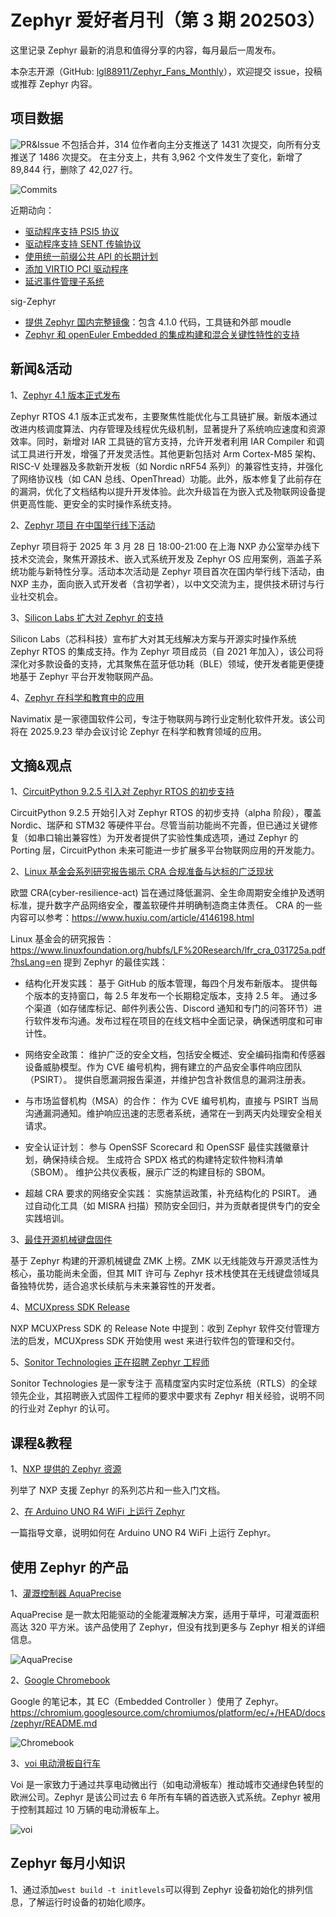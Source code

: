 # Zephyr 爱好者月刊（第 3 期 202503）

这里记录 Zephyr 最新的消息和值得分享的内容，每月最后一周发布。

本杂志开源（GitHub: [lgl88911/Zephyr_Fans_Monthly](https://github.com/lgl88911/Zephyr_Fans_Monthly)），欢迎提交 issue，投稿或推荐 Zephyr 内容。

## 项目数据

![PR&Issue](pr_issue.png)
不包括合并，314 位作者向主分支推送了 1431 次提交，向所有分支推送了 1486 次提交。
在主分支上，共有 3,962 个文件发生了变化，新增了 89,844 行，删除了 42,027 行。

![Commits](<Commits over time.png>)

近期动向：
- [驱动程序支持 PSI5 协议](https://github.com/zephyrproject-rtos/zephyr/issues/83982)
- [驱动程序支持 SENT 传输协议](https://github.com/zephyrproject-rtos/zephyr/issues/83983)
- [使用统一前缀公共 API 的长期计划](https://github.com/zephyrproject-rtos/zephyr/issues/64627)
- [添加 VIRTIO PCI 驱动程序](https://github.com/zephyrproject-rtos/zephyr/pull/83892)
- [延迟事件管理子系统](https://github.com/zephyrproject-rtos/zephyr/pull/83592)

sig-Zephyr
- [提供 Zephyr 国内完整镜像](https://gitee.com/src-openeuler/zephyr/tree/mirror/)：包含 4.1.0 代码，工具链和外部 moudle
- [Zephyr 和 openEuler Embedded 的集成构建和混合关键性特性的支持](https://gitee.com/openeuler/yocto-meta-openeuler/pulls/2509)

## 新闻&活动

1、[Zephyr 4.1 版本正式发布](https://zephyrproject.org/zephyr-rtos-4-1-is-available/)

Zephyr RTOS 4.1 版本正式发布，主要聚焦性能优化与工具链扩展。新版本通过改进内核调度算法、内存管理及线程优先级机制，显著提升了系统响应速度和资源效率。同时，新增对 IAR 工具链的官方支持，允许开发者利用 IAR Compiler 和调试工具进行开发，增强了开发灵活性。其他更新包括对 Arm Cortex-M85 架构、RISC-V 处理器及多款新开发板（如 Nordic nRF54 系列）的兼容性支持，并强化了网络协议栈（如 CAN 总线、OpenThread）功能。此外，版本修复了此前存在的漏洞，优化了文档结构以提升开发体验。此次升级旨在为嵌入式及物联网设备提供更高性能、更安全的实时操作系统支持。

2、[Zephyr 项目 在中国举行线下活动](https://www.zephyrproject.org/event/zephyr-project-meetup-shanghai-china/)

Zephyr 项目将于 2025 年 3 月 28 日 18:00-21:00 在上海 NXP 办公室举办线下技术交流会，聚焦开源技术、嵌入式系统开发及 Zephyr OS 应用案例，涵盖子系统功能与新特性分享。活动本次活动是 Zephyr 项目首次在国内举行线下活动，由 NXP 主办，面向嵌入式开发者（含初学者），以中文交流为主，提供技术研讨与行业社交机会。

3、[Silicon Labs 扩大对 Zephyr 的支持](https://www.silabs.com/blog/silicon-labs-expands-support-for-zephyr-project)

Silicon Labs（芯科科技）宣布扩大对其无线解决方案与开源实时操作系统 Zephyr RTOS 的集成支持。作为 Zephyr 项目成员（自 2021 年加入），该公司将深化对多款设备的支持，尤其聚焦在蓝牙低功耗（BLE）领域，使开发者能更便捷地基于 Zephyr 平台开发物联网产品。

4、[Zephyr 在科学和教育中的应用](https://www.zephyr-sceduconf.org/en)

Navimatix 是一家德国软件公司，专注于物联网与跨行业定制化软件开发。该公司将在 2025.9.23 举办会议讨论 Zephyr 在科学和教育领域的应用。

## 文摘&观点

1、[CircuitPython 9.2.5 引入对 ​Zephyr RTOS 的初步支持](https://blog.adafruit.com/2025/03/18/circuitpython-9-2-5-released/)

CircuitPython 9.2.5 开始引入对 ​Zephyr RTOS 的初步支持（alpha 阶段），覆盖 Nordic、瑞萨和 STM32 等硬件平台。尽管当前功能尚不完善，但已通过关键修复（如串口输出兼容性）为开发者提供了实验性集成选项，通过 Zephyr 的 Porting 层，CircuitPython 未来可能进一步扩展多平台物联网应用的开发能力。

2、[Linux 基金会系列研究报告揭示 CRA 合规准备与达标的广泛现状](https://openssf.org/press-release/2025/03/18/linux-foundation-research-reports-reveal-wide-spectrum-for-cyber-resilience-act-readiness-and-compliance/)

欧盟 CRA(cyber-resilience-act) 旨在通过降低漏洞、全生命周期安全维护及透明标准，提升数字产品网络安全，覆盖软硬件并明确制造商主体责任。
CRA 的一些内容可以参考：https://www.huxiu.com/article/4146198.html

Linux 基金会的研究报告：https://www.linuxfoundation.org/hubfs/LF%20Research/lfr_cra_031725a.pdf?hsLang=en 提到 Zephyr 的最佳实践：

- 结构化开发实践：
基于 GitHub 的版本管理，每四个月发布新版本。 提供每个版本的支持窗口，每 2.5 年发布一个长期稳定版本，支持 2.5 年。 通过多个渠道（如存储库标记、邮件列表公告、Discord 通知和专门的问答环节）进行软件发布沟通。发布过程在项目的在线文档中全面记录，确保透明度和可审计性。

- 网络安全政策：
维护广泛的安全文档，包括安全概述、安全编码指南和传感器设备威胁模型。作为 CVE 编号机构，拥有建立的产品安全事件响应团队（PSIRT）。 提供自愿漏洞报告渠道，并维护包含补救信息的漏洞注册表。

- 与市场监督机构（MSA）的合作： 
作为 CVE 编号机构，直接与 PSIRT 当局沟通漏洞通知。维护响应迅速的志愿者系统，通常在一到两天内处理安全相关请求。

- 安全认证计划：
参与 OpenSSF Scorecard 和 OpenSSF 最佳实践徽章计划，确保持续合规。 生成符合 SPDX 格式的构建特定软件物料清单（SBOM）。 维护公共仪表板，展示广泛的构建目标的 SBOM。 
​
- 超越 CRA 要求的网络安全实践：
实施禁运政策，补充结构化的 PSIRT。 通过自动化工具（如 MISRA 扫描）预防安全回归，并为贡献者提供专门的安全实践培训。

3、[最佳开源机械键盘固件](https://www.xda-developers.com/best-open-source-firmwares-custom-mechanical-keyboard/)

基于 Zephyr 构建的开源机械键盘 ZMK 上榜。ZMK 以无线能效与开源灵活性为核心，虽功能尚未全面，但其 MIT 许可与 Zephyr 技术栈使其在无线键盘领域具备独特优势，适合追求长续航与未来兼容性的开发者。

4、[MCUXpress SDK Release](https://mcuxpresso.nxp.com/mcuxsdk/latest/html/introduction/README.html)

NXP MCUXPress SDK 的 Release Note 中提到：收到 Zephyr 软件交付管理方法的启发，MCUXpress SDK 开始使用 west 来进行软件包的管理和交付。

5、[Sonitor Technologies 正在招聘 Zephyr 工程师](https://arbeidsplassen.nav.no/stillinger/stilling/5ca9cbe1-0e19-499e-a0a4-f6f3e6936bcc)

Sonitor Technologies 是一家专注于 ​高精度室内实时定位系统（RTLS）​ 的全球领先企业，其招聘嵌入式固件工程师的要求中要求有 Zephyr 相关经验，说明不同的行业对 Zephyr 的认可。

## 课程&教程

1、[NXP 提供的 Zephyr 资源](https://www.nxp.com.cn/design/design-center/software/embedded-software/zephyr-os-for-edge-connected-devices:ZEPHYR-OS-EDGE)

列举了 NXP 支援 Zephyr 的系列芯片和一些入门文档。

2、[在 Arduino UNO R4 WiFi 上运行 Zephyr](https://leonardocavagnis.medium.com/getting-started-with-zephyr-os-on-arduino-5b87a7ccbf4c)

一篇指导文章，说明如何在 Arduino UNO R4 WiFi 上运行 Zephyr。

## 使用 Zephyr 的产品

1、[灌溉控制器 AquaPrecise](https://www.zephyrproject.org/portfolio/gardena-aquaprecise/)

AquaPrecise 是一款太阳能驱动的全能灌溉解决方案，适用于草坪，可灌溉面积高达 320 平方米。该产品使用了 Zephyr，但没有找到更多与 Zephyr 相关的详细信息。

![AquaPrecise](AquaPrecise.png)

2、[Google Chromebook](https://www.zephyrproject.org/portfolio/google-chromebook/)

Google 的笔记本，其 EC（Embedded Controller ）使用了 Zephyr。https://chromium.googlesource.com/chromiumos/platform/ec/+/HEAD/docs/zephyr/README.md

![Chromebook](Chromebook.png)

3、[voi 电动滑板自行车](https://www.zephyrproject.org/portfolio/voiager-v4-v5-v7-and-v8-scooters/)

Voi 是一家致力于通过共享电动微出行（如电动滑板车）推动城市交通绿色转型的欧洲公司。Zephyr 是该公司过去 6 年所有车辆的首选嵌入式系统。Zephyr 被用于控制其超过 10 万辆的电动滑板车上。

![voi](voi.png)

## Zephyr 每月小知识

1、通过添加`west build -t initlevels`可以得到 Zephyr 设备初始化的排列信息，了解运行时设备的初始化顺序。
